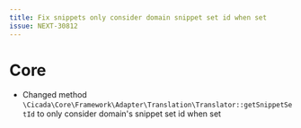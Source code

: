 ```yaml
---
title: Fix snippets only consider domain snippet set id when set
issue: NEXT-30812
---
```

# Core
* Changed method `\Cicada\Core\Framework\Adapter\Translation\Translator::getSnippetSetId` to only consider domain's snippet set id when set

